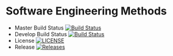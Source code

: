 # Software Engineering Methods

- Master Build Status [![Build Status](https://travis-ci.com/MikhaRohrs/sem.svg?branch=master)](https://travis-ci.com/MikhaRohrs/sem)
- Develop Build Status [![Build Status](https://travis-ci.org/MikhaRohrs/sem.svg?branch=develop)](https://travis-ci.org/MikhaRohrs/sem)
- License [![LICENSE](https://img.shields.io/github/license/MikhaRohrs/sem.svg?style=flat-square)](https://github.com/MikhaRohrs/sem/blob/master/LICENSE)
- Release [![Releases](https://img.shields.io/github/release/MikhaRohrs/sem/all.svg?style=flat-square)](https://github.com/MikhaRohrs/sem/releases)